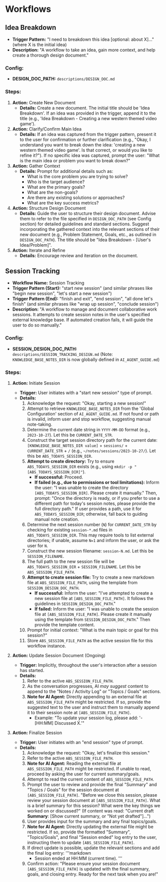 # Workflows

## Idea Breakdown

-   **Trigger Pattern:** "I need to breakdown this idea [optional: about X]..." (where X is the initial idea)
-   **Description:** "A workflow to take an idea, gain more context, and help create a thorough design document."

### Config:
-   **DESIGN_DOC_PATH:** `descriptions/DESIGN_DOC.md`

### Steps:

1.  **Action:** Create New Document
    *   **Details:** Create a new document. The initial title should be 'Idea Breakdown'. If an idea was provided in the trigger, append it to the title (e.g., 'Idea Breakdown - Creating a new western themed video game').
2.  **Action:** Clarify/Confirm Main Idea
    *   **Details:** If an idea was captured from the trigger pattern, present it to the user for confirmation or further clarification (e.g., "Okay, I understand you want to break down the idea: 'creating a new western themed video game'. Is that correct, or would you like to refine it?"). If no specific idea was captured, prompt the user: "What is the main idea or problem you want to break down?"
3.  **Action:** Gather Context
    *   **Details:** Prompt for additional details such as:
        *   What is the core problem you are trying to solve?
        *   Who is the target audience?
        *   What are the primary goals?
        *   What are the non-goals?
        *   Are there any existing solutions or approaches?
        *   What are the key success metrics?
4.  **Action:** Structure Design Document
    *   **Details:** Guide the user to structure their design document. Advise them to refer to the file specified in `DESIGN_DOC_PATH` (see Config section) for detailed guidelines and standard sections. Suggest incorporating the gathered context into the relevant sections of their new document (e.g., Problem Statement, Goals, etc., as outlined in `DESIGN_DOC_PATH`). The title should be "Idea Breakdown - [User's Idea/Problem]".
5.  **Action:** Iterate and Refine
    *   **Details:** Encourage review and iteration on the document. 

## Session Tracking

-   **Workflow Name:** Session Tracking
-   **Trigger Pattern (Start):** "start new session" (and similar phrases like "begin new session", "let\'s start a new session")
-   **Trigger Pattern (End):** "finish and exit", "end session", "all done let\'s finish" (and similar phrases like "wrap up session", "conclude session")
-   **Description:** "A workflow to manage and document collaborative work sessions. It attempts to create session notes in the user\'s specified external knowledge base. If automated creation fails, it will guide the user to do so manually."

### Config:
-   **SESSION_DESIGN_DOC_PATH:** `descriptions/SESSION_TRACKING_DESIGN.md` 
    (Note: `KNOWLEDGE_BASE_NOTES_DIR` is now globally defined in `AI_AGENT_GUIDE.md`)

### Steps:

1.  **Action:** Initiate Session
    *   **Trigger:** User initiates with a "start new session" type of prompt.
    *   **Details:**
        1.  Acknowledge the request: "Okay, starting a new session!"
        2.  Attempt to retrieve `KNOWLEDGE_BASE_NOTES_DIR` from the \'Global Configuration\' section of `AI_AGENT_GUIDE.md`. If not found or path is invalid, inform user and stop workflow, suggesting manual note-taking.
        3.  Determine the current date string in `YYYY-MM-DD` format (e.g., `2023-10-27`). Let this be `CURRENT_DATE_STR`.
        4.  Construct the target session directory path for the current date: `[KNOWLEDGE_BASE_NOTES_DIR value]` + `sessions/` + `CURRENT_DATE_STR` + `/` (e.g., `~/notes/sessions/2023-10-27/`). Let this be `ABS_TODAYS_SESSION_DIR`.
        5.  **Attempt to create directory:** Try to ensure `ABS_TODAYS_SESSION_DIR` exists (e.g., using `mkdir -p "[ABS_TODAYS_SESSION_DIR]"`).
            *   **If successful:** Proceed.
            *   **If failed (e.g., due to permissions or tool limitations):** Inform the user: "I was unable to create the directory `[ABS_TODAYS_SESSION_DIR]`. Please create it manually." Then, prompt: "Once the directory is ready, or if you prefer to use a different path for today\'s session notes, please provide the full directory path." If user provides a path, use it for `ABS_TODAYS_SESSION_DIR`; otherwise, fall back to guiding manual note creation.
        6.  Determine the next session number (`N`) for `CURRENT_DATE_STR` by checking for existing `session-*.md` files in `ABS_TODAYS_SESSION_DIR`. This may require tools to list external directories; if unable, assume `N=1` and inform the user, or ask the user for `N`.
        7.  Construct the new session filename: `session-N.md`. Let this be `SESSION_FILENAME`.
        8.  The full path to the new session file will be `ABS_TODAYS_SESSION_DIR` + `SESSION_FILENAME`. Let this be `ABS_SESSION_FILE_PATH`.
        9.  **Attempt to create session file:** Try to create a new markdown file at `ABS_SESSION_FILE_PATH`, using the template from `SESSION_DESIGN_DOC_PATH`.
            *   **If successful:** Inform the user: "I\'ve attempted to create a new session file at `[ABS_SESSION_FILE_PATH]`. It follows the guidelines in `SESSION_DESIGN_DOC_PATH`."
            *   **If failed:** Inform the user: "I was unable to create the session file at `[ABS_SESSION_FILE_PATH]`. Please create it manually using the template from `SESSION_DESIGN_DOC_PATH`." Then provide the template content.
        10. Prompt for initial context: "What is the main topic or goal for this session?"
        11. Store `ABS_SESSION_FILE_PATH` as the active session file for this workflow instance.

2.  **Action:** Update Session Document (Ongoing)
    *   **Trigger:** Implicitly, throughout the user\'s interaction after a session has started.
    *   **Details:**
        1.  Refer to the active `ABS_SESSION_FILE_PATH`.
        2.  As the conversation progresses, AI *may suggest* content to append to the "Notes / Activity Log" or "Topics / Goals" sections.
        3.  **Note for AI Agent:** Directly appending to an external file at `ABS_SESSION_FILE_PATH` might be restricted. If so, provide the suggested text to the user and instruct them to manually append it to their session note at `[ABS_SESSION_FILE_PATH]`.
            *   Example: "To update your session log, please add: \'- [HH:MM] Discussed X.\'"

3.  **Action:** Finalize Session
    *   **Trigger:** User initiates with an "end session" type of prompt.
    *   **Details:**
        1.  Acknowledge the request: "Okay, let\'s finalize this session."
        2.  Refer to the active `ABS_SESSION_FILE_PATH`.
        3.  **Note for AI Agent:** Reading the external file at `ABS_SESSION_FILE_PATH` might be restricted. If unable to read, proceed by asking the user for current summary/goals.
        4.  Attempt to read the current content of `ABS_SESSION_FILE_PATH`.
        5.  Prompt the user to review and provide the final "Summary" and "Topics / Goals" for the session document at `[ABS_SESSION_FILE_PATH]`.
            "Before we close this session, please review your session document at `[ABS_SESSION_FILE_PATH]`.
            What is a brief summary for this session? What were the key things we worked on or discussed?"
            (If content was read: "Current draft **Summary**: [Show current summary, or "Not yet drafted"]...")
        6.  User provides input for the summary and any final topics/goals.
        7.  **Note for AI Agent:** Directly updating the external file might be restricted. If so, provide the formatted "Summary", "Topics/Goals", and final "Session ended" log entry to the user, instructing them to update `[ABS_SESSION_FILE_PATH]`.
        8.  If direct update is possible, update the relevant sections and add the final log entry:
            \'\'\'markdown
            - Session ended at HH:MM (current time).
            \'\'\'
        9.  Confirm action: "Please ensure your session document `[ABS_SESSION_FILE_PATH]` is updated with the final summary, goals, and closing entry. Ready for the next task when you are!" 
